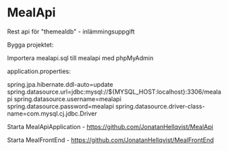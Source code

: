 # MealApi
Rest api för "themealdb" -  inlämmingsuppgift 

Bygga projektet:

Importera mealapi.sql till mealapi med phpMyAdmin

application.properties: 

spring.jpa.hibernate.ddl-auto=update
spring.datasource.url=jdbc:mysql://${MYSQL_HOST:localhost}:3306/mealapi
spring.datasource.username=mealapi
spring.datasource.password=mealapi
spring.datasource.driver-class-name=com.mysql.cj.jdbc.Driver

Starta MealApiApplication - https://github.com/JonatanHellqvist/MealApi

Starta MealFrontEnd - https://github.com/JonatanHellqvist/MealFrontEnd